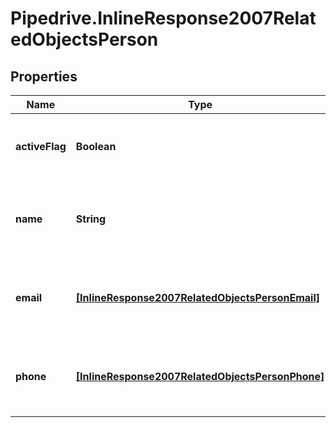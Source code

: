 # Pipedrive.InlineResponse2007RelatedObjectsPerson

## Properties

Name | Type | Description | Notes
------------ | ------------- | ------------- | -------------
**activeFlag** | **Boolean** | If the associated Person is activated or not | [optional] 
**name** | **String** | The name of the Person associated with the Deal | [optional] 
**email** | [**[InlineResponse2007RelatedObjectsPersonEmail]**](InlineResponse2007RelatedObjectsPersonEmail.md) | The emails of the Person associated with the Deal | [optional] 
**phone** | [**[InlineResponse2007RelatedObjectsPersonPhone]**](InlineResponse2007RelatedObjectsPersonPhone.md) | The phone numbers of the Person associated with the Deal | [optional] 


